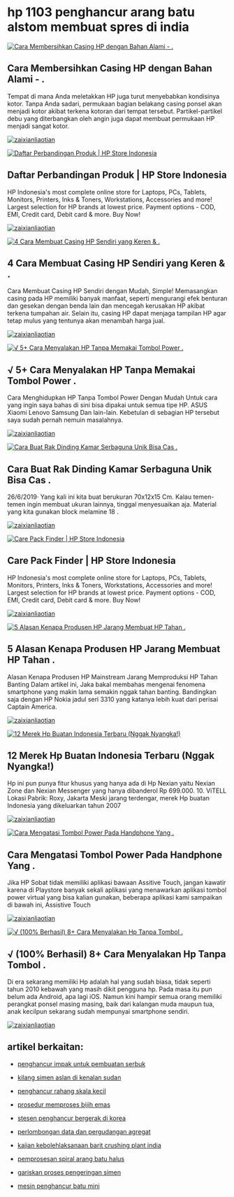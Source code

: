 # hp 1103 penghancur arang batu alstom membuat spres di india
<a href="https://mnn.zoosnet.net/LR/Chatpre.aspx?id=MNN94995150&p=https://topgrinding.com/" target="_blank">![Cara Membersihkan Casing HP dengan Bahan Alami - .](https://github.com/technlg/images/blob/main/40.jpg)</a>
## Cara Membersihkan Casing HP dengan Bahan Alami - .
Tempat di mana Anda meletakkan HP juga turut menyebabkan kondisinya kotor. Tanpa Anda sadari, permukaan bagian belakang casing ponsel akan menjadi kotor akibat terkena kotoran dari tempat tersebut. Partikel-partikel debu yang diterbangkan oleh angin juga dapat membuat permukaan HP menjadi sangat kotor.
<a href="https://mnn.zoosnet.net/LR/Chatpre.aspx?id=MNN94995150&p=https://topgrinding.com/" target="_blank"><img src="https://github.com/technlg/images/raw/main/chat11.jpg" alt="zaixianliaotian"/></a><a href="//whatsapp.shibangsoft.com/WhatsApp.php" ><img src="https://github.com/technlg/images/raw/main/chat11.png" alt=""></a>
<a href="https://mnn.zoosnet.net/LR/Chatpre.aspx?id=MNN94995150&p=https://topgrinding.com/" target="_blank">![Daftar Perbandingan Produk | HP Store Indonesia](https://github.com/technlg/images/blob/main/19.jpg)</a>
## Daftar Perbandingan Produk | HP Store Indonesia
HP Indonesia's most complete online store for Laptops, PCs, Tablets, Monitors, Printers, Inks & Toners, Workstations, Accessories and more! Largest selection for HP brands at lowest price. Payment options - COD, EMI, Credit card, Debit card & more. Buy Now!
<a href="https://mnn.zoosnet.net/LR/Chatpre.aspx?id=MNN94995150&p=https://topgrinding.com/" target="_blank"><img src="https://github.com/technlg/images/raw/main/chat11.jpg" alt="zaixianliaotian"/></a><a href="//whatsapp.shibangsoft.com/WhatsApp.php" ><img src="https://github.com/technlg/images/raw/main/chat11.png" alt=""></a>
<a href="https://mnn.zoosnet.net/LR/Chatpre.aspx?id=MNN94995150&p=https://topgrinding.com/" target="_blank">![4 Cara Membuat Casing HP Sendiri yang Keren & .](https://github.com/technlg/images/blob/main/51.jpg)</a>
## 4 Cara Membuat Casing HP Sendiri yang Keren & .
Cara Membuat Casing HP Sendiri dengan Mudah, Simple! Memasangkan casing pada HP memiliki banyak manfaat, seperti mengurangi efek benturan dan gesekan dengan benda lain dan mencegah kerusakan HP akibat terkena tumpahan air. Selain itu, casing HP dapat menjaga tampilan HP agar tetap mulus yang tentunya akan menambah harga jual.
<a href="https://mnn.zoosnet.net/LR/Chatpre.aspx?id=MNN94995150&p=https://topgrinding.com/" target="_blank"><img src="https://github.com/technlg/images/raw/main/chat11.jpg" alt="zaixianliaotian"/></a><a href="//whatsapp.shibangsoft.com/WhatsApp.php" ><img src="https://github.com/technlg/images/raw/main/chat11.png" alt=""></a>
<a href="https://mnn.zoosnet.net/LR/Chatpre.aspx?id=MNN94995150&p=https://topgrinding.com/" target="_blank">![√ 5+ Cara Menyalakan HP Tanpa Memakai Tombol Power .](https://github.com/technlg/images/blob/main/35.jpg)</a>
## √ 5+ Cara Menyalakan HP Tanpa Memakai Tombol Power .
Cara Menghidupkan HP Tanpa Tombol Power Dengan Mudah Untuk cara yang ingin saya bahas di sini bisa dipakai untuk semua tipe HP. ASUS Xiaomi Lenovo Samsung Dan lain-lain. Kebetulan di sebagian HP tersebut saya sudah pernah nemuin masalahnya.
<a href="https://mnn.zoosnet.net/LR/Chatpre.aspx?id=MNN94995150&p=https://topgrinding.com/" target="_blank"><img src="https://github.com/technlg/images/raw/main/chat11.jpg" alt="zaixianliaotian"/></a><a href="//whatsapp.shibangsoft.com/WhatsApp.php" ><img src="https://github.com/technlg/images/raw/main/chat11.png" alt=""></a>
<a href="https://mnn.zoosnet.net/LR/Chatpre.aspx?id=MNN94995150&p=https://topgrinding.com/" target="_blank">![Cara Buat Rak Dinding Kamar Serbaguna Unik Bisa Cas .](https://github.com/technlg/images/blob/main/42.jpg)</a>
## Cara Buat Rak Dinding Kamar Serbaguna Unik Bisa Cas .
26/6/2019· Yang kali ini kita buat berukuran 70x12x15 Cm. Kalau temen-temen ingin membuat ukuran lainnya, tinggal menyesuaikan aja. Material yang kita gunakan block melamine 18 .
<a href="https://mnn.zoosnet.net/LR/Chatpre.aspx?id=MNN94995150&p=https://topgrinding.com/" target="_blank"><img src="https://github.com/technlg/images/raw/main/chat11.jpg" alt="zaixianliaotian"/></a><a href="//whatsapp.shibangsoft.com/WhatsApp.php" ><img src="https://github.com/technlg/images/raw/main/chat11.png" alt=""></a>
<a href="https://mnn.zoosnet.net/LR/Chatpre.aspx?id=MNN94995150&p=https://topgrinding.com/" target="_blank">![Care Pack Finder | HP Store Indonesia](https://github.com/technlg/images/blob/main/48.jpg)</a>
## Care Pack Finder | HP Store Indonesia
HP Indonesia's most complete online store for Laptops, PCs, Tablets, Monitors, Printers, Inks & Toners, Workstations, Accessories and more! Largest selection for HP brands at lowest price. Payment options - COD, EMI, Credit card, Debit card & more. Buy Now!
<a href="https://mnn.zoosnet.net/LR/Chatpre.aspx?id=MNN94995150&p=https://topgrinding.com/" target="_blank"><img src="https://github.com/technlg/images/raw/main/chat11.jpg" alt="zaixianliaotian"/></a><a href="//whatsapp.shibangsoft.com/WhatsApp.php" ><img src="https://github.com/technlg/images/raw/main/chat11.png" alt=""></a>
<a href="https://mnn.zoosnet.net/LR/Chatpre.aspx?id=MNN94995150&p=https://topgrinding.com/" target="_blank">![5 Alasan Kenapa Produsen HP Jarang Membuat HP Tahan .](https://github.com/technlg/images/blob/main/56.jpg)</a>
## 5 Alasan Kenapa Produsen HP Jarang Membuat HP Tahan .
Alasan Kenapa Produsen HP Mainstream Jarang Memproduksi HP Tahan Banting Dalam artikel ini, Jaka bakal membahas mengenai fenomena smartphone yang makin lama semakin nggak tahan banting. Bandingkan saja dengan HP Nokia jadul seri 3310 yang katanya lebih kuat dari perisai Captain America. 
<a href="https://mnn.zoosnet.net/LR/Chatpre.aspx?id=MNN94995150&p=https://topgrinding.com/" target="_blank"><img src="https://github.com/technlg/images/raw/main/chat11.jpg" alt="zaixianliaotian"/></a><a href="//whatsapp.shibangsoft.com/WhatsApp.php" ><img src="https://github.com/technlg/images/raw/main/chat11.png" alt=""></a>
<a href="https://mnn.zoosnet.net/LR/Chatpre.aspx?id=MNN94995150&p=https://topgrinding.com/" target="_blank">![12 Merek Hp Buatan Indonesia Terbaru (Nggak Nyangka!)](https://github.com/technlg/images/blob/main/58.jpg)</a>
## 12 Merek Hp Buatan Indonesia Terbaru (Nggak Nyangka!)
Hp ini pun punya fitur khusus yang hanya ada di Hp Nexian yaitu Nexian Zone dan Nexian Messenger yang hanya dibanderol Rp 699.000. 10. ViTELL Lokasi Pabrik: Roxy, Jakarta Meski jarang terdengar, merek Hp buatan Indonesia yang dikeluarkan tahun 2007
<a href="https://mnn.zoosnet.net/LR/Chatpre.aspx?id=MNN94995150&p=https://topgrinding.com/" target="_blank"><img src="https://github.com/technlg/images/raw/main/chat11.jpg" alt="zaixianliaotian"/></a><a href="//whatsapp.shibangsoft.com/WhatsApp.php" ><img src="https://github.com/technlg/images/raw/main/chat11.png" alt=""></a>
<a href="https://mnn.zoosnet.net/LR/Chatpre.aspx?id=MNN94995150&p=https://topgrinding.com/" target="_blank">![Cara Mengatasi Tombol Power Pada Handphone Yang .](https://github.com/technlg/images/blob/main/62.jpg)</a>
## Cara Mengatasi Tombol Power Pada Handphone Yang .
Jika HP Sobat tidak memiliki aplikasi bawaan Assitive Touch, jangan kawatir karena di Playstore banyak sekali aplikasi yang menawarkan aplikasi tombol power virtual yang bisa kalian gunakan, beberapa aplikasi kami sampaikan di bawah ini, Assistive Touch
<a href="https://mnn.zoosnet.net/LR/Chatpre.aspx?id=MNN94995150&p=https://topgrinding.com/" target="_blank"><img src="https://github.com/technlg/images/raw/main/chat11.jpg" alt="zaixianliaotian"/></a><a href="//whatsapp.shibangsoft.com/WhatsApp.php" ><img src="https://github.com/technlg/images/raw/main/chat11.png" alt=""></a>
<a href="https://mnn.zoosnet.net/LR/Chatpre.aspx?id=MNN94995150&p=https://topgrinding.com/" target="_blank">![√ (100% Berhasil) 8+ Cara Menyalakan Hp Tanpa Tombol .](https://github.com/technlg/images/blob/main/43.jpg)</a>
## √ (100% Berhasil) 8+ Cara Menyalakan Hp Tanpa Tombol .
Di era sekarang memiliki Hp adalah hal yang sudah biasa, tidak seperti tahun 2010 kebawah yang masih dikit pengguna hp. Pada masa itu pun belum ada Android, apa lagi iOS. Namun kini hampir semua orang memiliki perangkat ponsel masing masing, baik dari kalangan muda maupun tua, anak kecilpun sekarang sudah mempunyai smartphone sendiri.
<a href="https://mnn.zoosnet.net/LR/Chatpre.aspx?id=MNN94995150&p=https://topgrinding.com/" target="_blank"><img src="https://github.com/technlg/images/raw/main/chat11.jpg" alt="zaixianliaotian"/></a><a href="//whatsapp.shibangsoft.com/WhatsApp.php" ><img src="https://github.com/technlg/images/raw/main/chat11.png" alt=""></a>
## artikel berkaitan:
* [penghancur impak untuk pembuatan serbuk](penghancur%20impak%20untuk%20pembuatan%20serbuk.md)
* [kilang simen aslan di kenalan sudan](kilang%20simen%20aslan%20di%20kenalan%20sudan.md)
* [penghancur rahang skala kecil](penghancur%20rahang%20skala%20kecil.md)
* [prosedur memproses bijih emas](prosedur%20memproses%20bijih%20emas.md)
* [stesen penghancur bergerak di korea](stesen%20penghancur%20bergerak%20di%20korea.md)
* [perlombongan data dan pergudangan agregat](perlombongan%20data%20dan%20pergudangan%20agregat.md)
* [kajian kebolehlaksanaan barit crushing plant india](kajian%20kebolehlaksanaan%20barit%20crushing%20plant%20india.md)
* [pemprosesan spiral arang batu halus](pemprosesan%20spiral%20arang%20batu%20halus.md)
* [gariskan proses pengeringan simen](gariskan%20proses%20pengeringan%20simen.md)
* [mesin penghancur batu mini](mesin%20penghancur%20batu%20mini.md)

